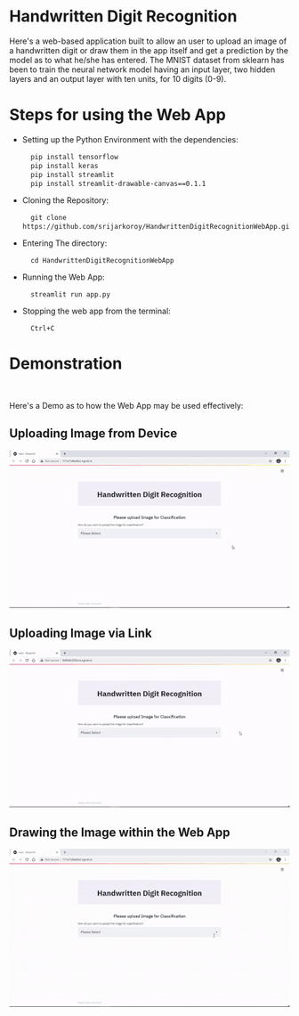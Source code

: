 # Handwritten Digit Recognition

Here's a web-based application built to allow an user to upload an image of a handwritten digit or draw them in the app itself and get a prediction by the model as to what he/she has entered. The MNIST dataset from sklearn has been to train the neural network model having an input layer, two hidden layers and an output layer with ten units, for 10 digits (0-9).  

# Steps for using the Web App
- Setting up the Python Environment with the dependencies:

        pip install tensorflow
        pip install keras
        pip install streamlit
        pip install streamlit-drawable-canvas==0.1.1

- Cloning the Repository: 

        git clone https://github.com/srijarkoroy/HandwrittenDigitRecognitionWebApp.git
- Entering The directory: 

        cd HandwrittenDigitRecognitionWebApp
- Running the Web App:

        streamlit run app.py
- Stopping the web app from the terminal:

        Ctrl+C
        
# Demonstration
<br>

Here's a Demo as to how the Web App may be used effectively:
<br>

## Uploading Image from Device
![](MEDIA/demo-device.gif)
<br>

## Uploading Image via Link
![](MEDIA/Upload-Via-Link.gif)
<br>

## Drawing the Image within the Web App
![](MEDIA/Demo-Draw.gif)
